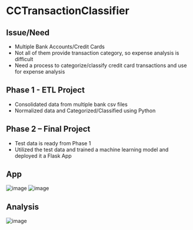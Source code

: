 # CCTransactionClassifier

## Issue/Need
- Multiple Bank Accounts/Credit Cards
- Not all of them provide transaction category, so expense analysis is difficult
- Need a process to categorize/classify credit card transactions and use for expense analysis

## Phase 1 - ETL Project
- Consolidated data from multiple bank csv files
- Normalized data and Categorized/Classified using Python

## Phase 2 – Final Project
- Test data is ready from Phase 1
- Utilized the test data and trained a machine learning model and deployed it a Flask App

## App
![image](https://user-images.githubusercontent.com/22437603/67712056-3bc74500-f991-11e9-9539-c864d4488e1e.png)
![image](https://user-images.githubusercontent.com/22437603/67712063-3ec23580-f991-11e9-889e-96b97b4add3a.png)

## Analysis
![image](https://user-images.githubusercontent.com/22437603/67712123-5f8a8b00-f991-11e9-9b88-a1d79f72e609.png)
